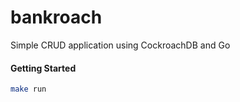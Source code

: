 # bankroach
Simple CRUD application using CockroachDB and Go

#### Getting Started

```bash
make run
```